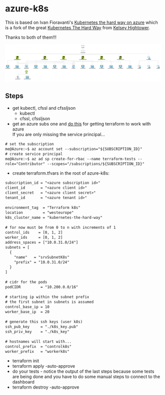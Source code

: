# azure-k8s
This is based on Ivan Fioravanti's [Kubernetes the hard way on azure](https://github.com/ivanfioravanti/kubernetes-the-hard-way-on-azure) which is a fork of the great [Kubernetes The Hard Way](https://github.com/kelseyhightower/kubernetes-the-hard-way) from [Kelsey Hightower](https://twitter.com/kelseyhightower).  
  
Thanks to both of them!!!  

  

![Azure architecture](azure.png)
  
## Steps   
* get kubectl, cfssl and cfssljson
  * kubectl
  * cfssl, cfssljson
* get an azure subs one and [do this](https://docs.microsoft.com/en-us/azure/virtual-machines/linux/terraform-install-configure) for getting terraform to work with azure  
If you are only missing the service principal...
```
# set the subscription
me@Azure:~$ az account set --subscription="${SUBSCRIPTION_ID}"
# create service principal
me@Azure:~$ az ad sp create-for-rbac --name terraform-tests --role="Contributor" --scopes="/subscriptions/${SUBSCRIPTION_ID}"

```


* create terraform.tfvars in the root of azure-k8s:
```
subscription_id = "<azure subscription id>"
client_id       = "<azure client id>"
client_secret   = "<azure client secret>"
tenant_id       = "<azure tenant id>"

environment_tag  = "Terraform k8s"
location         = "westeurope"
k8s_cluster_name = "kubernetes-the-hard-way"

# for now must be from 0 to n with increments of 1
control_ids    = [0, 1, 2]
worker_ids     = [0, 1, 2]
address_spaces = ["10.0.31.0/24"]
subnets = [
  {
    "name"   = "srvSubnetK8s"
    "prefix" = "10.0.31.0/24"
  }
]

# cidr for the pods
podCIDR         = "10.200.0.0/16"

# starting ip within the subnet prefix
# the first subnet in subnets is assumed
control_base_ip = 10
worker_base_ip  = 20

# generate this ssh keys (user k8s)
ssh_pub_key     = "./k8s_key.pub"
ssh_priv_key    = "./k8s_key"

# hostnames will start with...
control_prefix  = "controlk8s"
worker_prefix   = "workerk8s"
```
* terraform init
* terraform apply -auto-approve
* do your tests - notice the output of the last steps because some tests are being done and you have to do some manual steps to connect to the dashboard
* terraform destroy -auto-approve